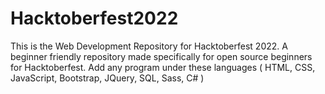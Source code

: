 # Hacktoberfest2022
This is the Web Development Repository for Hacktoberfest 2022. A beginner friendly repository made specifically for open source beginners for Hacktoberfest. Add any program under these languages ( HTML, CSS, JavaScript, Bootstrap, JQuery, SQL, Sass, C# )

